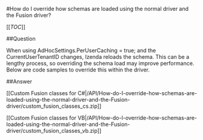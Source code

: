 #How do I override how schemas are loaded using the normal driver and the Fusion driver?

[[_TOC_]]

##Question

When using AdHocSettings.PerUserCaching = true; and the CurrentUserTenantID changes, Izenda reloads the schema. This can be a lengthy process, so overriding the schema load may improve performance. Below are code samples to override this within the driver.

##Answer

[[Custom Fusion classes for C#|/API/How-do-I-override-how-schemas-are-loaded-using-the-normal-driver-and-the-Fusion-driver/custom_fusion_classes_cs.zip]]

[[Custom Fusion classes for VB|/API/How-do-I-override-how-schemas-are-loaded-using-the-normal-driver-and-the-Fusion-driver/custom_fusion_classes_vb.zip]]